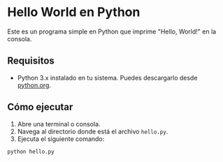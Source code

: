 # Hello World en Python

Este es un programa simple en Python que imprime "Hello, World!" en la consola.

## Requisitos

- Python 3.x instalado en tu sistema. Puedes descargarlo desde [python.org](https://www.python.org/downloads/).

## Cómo ejecutar

1. Abre una terminal o consola.
2. Navega al directorio donde está el archivo `hello.py`.
3. Ejecuta el siguiente comando:

```bash
python hello.py

